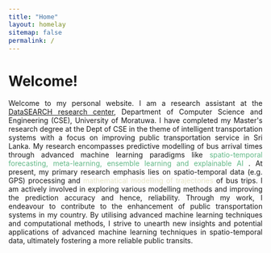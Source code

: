 ```yaml
---
title: "Home"
layout: homelay
sitemap: false
permalink: /
---
```


<style>
code {padding: 6px 8px; font-size: 90%}
</style>

<div class="row" style="text-align:justify">

# Welcome!

Welcome to my personal website. I am a research assistant at the <a href="http://datasearch.uom.lk/2/index.php"> DataSEARCH research center</a>, Department of Computer Science and Engineering (CSE), University of Moratuwa. I have completed my Master's research degree at the Dept of CSE in the theme of intelligent transportation systems with a focus on improving public transportation service in Sri Lanka. My research encompasses predictive modelling of bus arrival times through advanced machine learning paradigms like <span style="color:#61B886;"> spatio-temporal forecasting, meta-learning, ensemble learning and explainable AI </span>. At present, my primary research emphasis lies on spatio-temporal data (e.g. GPS) processing and <span style="color:#E5E3C4;"> mathematical modelling of trajectories </span> of bus trips. I am actively involved in exploring various modelling methods and improving the prediction accuracy and hence, reliability. Through my work, I endeavour to contribute to the enhancement of public transportation systems in my country. By utilising advanced machine learning techniques and computational methods, I strive to unearth new insights and potential applications of advanced machine learning techniques in spatio-temporal data, ultimately fostering a more reliable public transits.


</div>